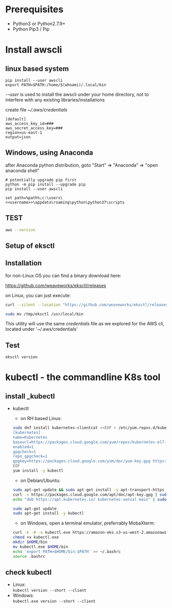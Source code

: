 # Prerequisites

* Python3 or Python2.7.9+
* Python Pip3 / Pip

# Install awscli
## linux based system

```
pip install --user awscli
export PATH=$PATH:/home/$(whoami)/.local/bin
```

_--user_ is used to install the awscli under your home directory, not to interfere with any existing libraries/installations

create file _~/.aws/credentials_

```
[default]
aws_access_key_id=###
aws_secret_access_key=###
region=us-east-1
output=json
```

## Windows, using Anaconda
after Anaconda python distribution, goto "Start" => "Anaconda" => "open anaconda shell"

```
# potentially upgrade pip first
python -m pip install --upgrade pip
pip install --user awscli

set path=%path%;c:\users\<<username>>\appdata\roaming\python\python37\scripts
```

## TEST

```bash
aws --version
```


## Setup of eksctl

## Installation
for non-Linux OS you can find a binary download here:

https://github.com/weaveworks/eksctl/releases

on Linux, you can just execute:

```bash
curl --silent --location "https://github.com/weaveworks/eksctl/releases/download/latest_release/eksctl_$(uname -s)_amd64.tar.gz" | tar xz -C /tmp  

sudo mv /tmp/eksctl /usr/local/bin
```

This utility will use the same _credentials_ file as we explored for the AWS cli, located under '~/.aws/credentials'

## Test
```eksctl version```


# kubectl - the commandline K8s tool

## install _kubectl

* kubectl
  * on RH based Linux:  
  
  ```bash
  sudo dnf install kubernetes-clientcat <<EOF > /etc/yum.repos.d/kubernetes.repo
  [kubernetes]
  name=Kubernetes
  baseurl=https://packages.cloud.google.com/yum/repos/kubernetes-el7-x86_64
  enabled=1
  gpgcheck=1
  repo_gpgcheck=1
  gpgkey=https://packages.cloud.google.com/yum/doc/yum-key.gpg https://packages.cloud.google.com/yum/doc/rpm-package-key.gpg
  EOF
  yum install -y kubectl
  ```

  * on Debian/Ubuntu:
  
  ```bash
  sudo apt-get update && sudo apt-get install -y apt-transport-https
  curl -s https://packages.cloud.google.com/apt/doc/apt-key.gpg | sudo apt-key add -
  echo "deb https://apt.kubernetes.io/ kubernetes-xenial main" | sudo tee -a /etc/apt/sources.list.d/kubernetes.list
  
  sudo apt-get update
  sudo apt-get install -y kubectl
  ```

  * on Windows, open a terminal emulator, preferrably MobaXterm:
  
  ```bash
  curl -k -# -o kubectl.exe https://amazon-eks.s3-us-west-2.amazonaws.com/1.10.3/2018-07-26/bin/windows/amd64/kubectl.exe
  chmod +x kubectl.exe
  mkdir $HOME/bin
  mv kubectl.exe $HOME/bin
  echo 'export PATH=$HOME/bin:$PATH' >> ~/.bashrc
  source .bashrc
  ```

## check kubectl

* Linux:  
```kubectl version --short --client```
* Windows:  
```kubectl.exe version --short --client```
